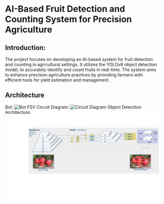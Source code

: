 # AI-Based Fruit Detection and Counting System for Precision Agriculture

## Introduction:

The project focuses on developing an AI-based system for fruit detection and counting in agricultural settings. It utilizes the YOLOv8 object detection model, to accurately identify and count fruits in real-time. The system aims to enhance precision agriculture practices by providing farmers with efficient tools for yield estimation and management.

## Architecture

Bot: 
![Bot FSV](https://github.com/kuldeepaher01/Fruit-Detection-and-Tracking-Using-Yolo-v8/blob/main/dataset-&-training/bot-1.jpg)
Circuit Diagram: 
![Circuit Diagram](https://github.com/kuldeepaher01/Fruit-Detection-and-Tracking-Using-Yolo-v8/blob/main/dataset-&-training/Bot_circuit.png)
Object Detection Architecture:
![Yolo architecture](https://github.com/kuldeepaher01/Fruit-Detection-and-Tracking-Using-Yolo-v8/blob/main/dataset-&-training/low-level-arch.png)
